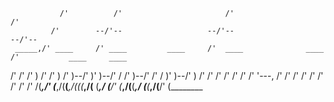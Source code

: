                                                                                                           
               /'          /'                       /'                             /'                     
             /'        --/'--                   --/'--                         --/'--                     
     _____,/' ____     /' ____         ____     /'  ____              ____     /'           ____     ____ 
   /'    /' /'    )  /' /'    )      /'    )--/'  )'    )--/'    /  /'    )--/' /'    /   )'    )--/'    )
 /'    /' /'    /' /' /'    /'      '---,   /'  /'       /'    /' /'       /' /'    /'  /'       /(___,/' 
(___,/(__(___,/(__(__(___,/(__    (___,/   (__/'        (___,/(__(___,/   (__(___,/(__/'        (________ 
                                                                                                          
